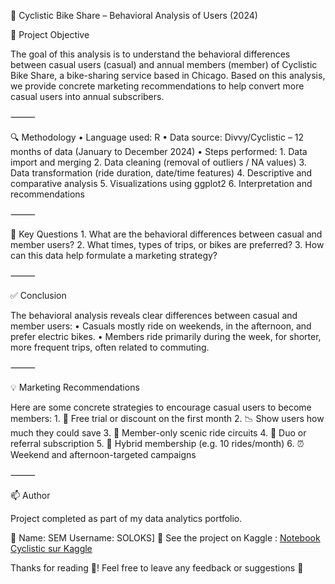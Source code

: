 🚴 Cyclistic Bike Share – Behavioral Analysis of Users (2024)

🎯 Project Objective

The goal of this analysis is to understand the behavioral differences between casual users (casual) and annual members (member) of Cyclistic Bike Share, a bike-sharing service based in Chicago.
Based on this analysis, we provide concrete marketing recommendations to help convert more casual users into annual subscribers.

⸻

🔍 Methodology
	•	Language used: R
	•	Data source: Divvy/Cyclistic – 12 months of data (January to December 2024)
	•	Steps performed:
	1.	Data import and merging
	2.	Data cleaning (removal of outliers / NA values)
	3.	Data transformation (ride duration, date/time features)
	4.	Descriptive and comparative analysis
	5.	Visualizations using ggplot2
	6.	Interpretation and recommendations

⸻

🧠 Key Questions
	1.	What are the behavioral differences between casual and member users?
	2.	What times, types of trips, or bikes are preferred?
	3.	How can this data help formulate a marketing strategy?

⸻

✅ Conclusion

The behavioral analysis reveals clear differences between casual and member users:
	•	Casuals mostly ride on weekends, in the afternoon, and prefer electric bikes.
	•	Members ride primarily during the week, for shorter, more frequent trips, often related to commuting.

⸻

💡 Marketing Recommendations

Here are some concrete strategies to encourage casual users to become members:
	1.	🎁 Free trial or discount on the first month
	2.	📉 Show users how much they could save
	3.	🚴 Member-only scenic ride circuits
	4.	👥 Duo or referral subscription
	5.	🧾 Hybrid membership (e.g. 10 rides/month)
	6.	⏰ Weekend and afternoon-targeted campaigns

⸻

📫 Author

Project completed as part of my data analytics portfolio.

👤 Name: SEM 
    Username: SOLOKS]
    🔗 See the project on Kaggle : [Notebook Cyclistic sur Kaggle](https://www.kaggle.com/code/semkamana/cyclistic-bike-share-analysis)

Thanks for reading 🙏! Feel free to leave any feedback or suggestions 🚀
